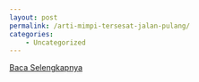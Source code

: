 ```yaml
---
layout: post
permalink: /arti-mimpi-tersesat-jalan-pulang/
categories:
    - Uncategorized
---
```


[Baca Selengkapnya](/05)